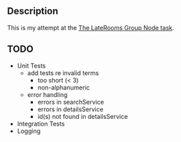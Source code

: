 ## Description

This is my attempt at the [The LateRooms Group Node task](https://github.com/LateRoomsGroup/interview-katas/blob/master/node.md).

## TODO

* Unit Tests
  * add tests re invalid terms
    * too short (< 3)
    * non-alphanumeric
  * error handling
    * errors in searchService
    * errors in detailsService
    * id(s) not found in detailsService
* Integration Tests
* Logging
